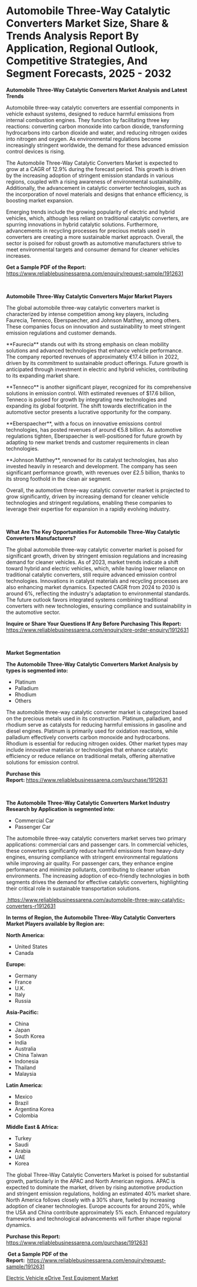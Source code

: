 <p><h1>Automobile Three-Way Catalytic Converters Market Size, Share & Trends Analysis Report By Application, Regional Outlook, Competitive Strategies, And Segment Forecasts, 2025 - 2032</h1></p><p><strong>Automobile Three-Way Catalytic Converters Market Analysis and Latest Trends</strong></p>
<p><p>Automobile three-way catalytic converters are essential components in vehicle exhaust systems, designed to reduce harmful emissions from internal combustion engines. They function by facilitating three key reactions: converting carbon monoxide into carbon dioxide, transforming hydrocarbons into carbon dioxide and water, and reducing nitrogen oxides into nitrogen and oxygen. As environmental regulations become increasingly stringent worldwide, the demand for these advanced emission control devices is rising.</p><p>The Automobile Three-Way Catalytic Converters Market is expected to grow at a CAGR of 12.9% during the forecast period. This growth is driven by the increasing adoption of stringent emission standards in various regions, coupled with a rising awareness of environmental sustainability. Additionally, the advancement in catalytic converter technologies, such as the incorporation of novel materials and designs that enhance efficiency, is boosting market expansion.</p><p>Emerging trends include the growing popularity of electric and hybrid vehicles, which, although less reliant on traditional catalytic converters, are spurring innovations in hybrid catalytic solutions. Furthermore, advancements in recycling processes for precious metals used in converters are creating a more sustainable market approach. Overall, the sector is poised for robust growth as automotive manufacturers strive to meet environmental targets and consumer demand for cleaner vehicles increases.</p></p>
<p><strong>Get a Sample PDF of the Report:&nbsp;</strong> <a href="https://www.reliablebusinessarena.com/enquiry/request-sample/1912631?utm_campaign=3270&utm_medium=2&utm_source=Github&utm_content=ia&utm_term=31032025&utm_id=automobile-three-way-catalytic-converters">https://www.reliablebusinessarena.com/enquiry/request-sample/1912631</a></p>
<p>&nbsp;</p>
<p><strong>Automobile Three-Way Catalytic Converters Major Market Players</strong></p>
<p><p>The global automobile three-way catalytic converters market is characterized by intense competition among key players, including Faurecia, Tenneco, Eberspaecher, and Johnson Matthey, among others. These companies focus on innovation and sustainability to meet stringent emission regulations and customer demands.</p><p>**Faurecia** stands out with its strong emphasis on clean mobility solutions and advanced technologies that enhance vehicle performance. The company reported revenues of approximately €17.4 billion in 2022, driven by its commitment to sustainable product offerings. Future growth is anticipated through investment in electric and hybrid vehicles, contributing to its expanding market share.</p><p>**Tenneco** is another significant player, recognized for its comprehensive solutions in emission control. With estimated revenues of $17.6 billion, Tenneco is poised for growth by integrating new technologies and expanding its global footprint. The shift towards electrification in the automotive sector presents a lucrative opportunity for the company.</p><p>**Eberspaecher**, with a focus on innovative emissions control technologies, has posted revenues of around €5.8 billion. As automotive regulations tighten, Eberspaecher is well-positioned for future growth by adapting to new market trends and customer requirements in clean technologies.</p><p>**Johnson Matthey**, renowned for its catalyst technologies, has also invested heavily in research and development. The company has seen significant performance growth, with revenues over £2.5 billion, thanks to its strong foothold in the clean air segment.</p><p>Overall, the automotive three-way catalytic converter market is projected to grow significantly, driven by increasing demand for cleaner vehicle technologies and stringent regulations, enabling these companies to leverage their expertise for expansion in a rapidly evolving industry.</p></p>
<p>&nbsp;</p>
<p><strong>What Are The Key Opportunities For Automobile Three-Way Catalytic Converters Manufacturers?</strong></p>
<p><p>The global automobile three-way catalytic converter market is poised for significant growth, driven by stringent emission regulations and increasing demand for cleaner vehicles. As of 2023, market trends indicate a shift toward hybrid and electric vehicles, which, while having lower reliance on traditional catalytic converters, still require advanced emission control technologies. Innovations in catalyst materials and recycling processes are also enhancing market dynamics. Expected CAGR from 2024 to 2030 is around 6%, reflecting the industry's adaptation to environmental standards. The future outlook favors integrated systems combining traditional converters with new technologies, ensuring compliance and sustainability in the automotive sector.</p></p>
<p><strong>Inquire or Share Your Questions If Any Before Purchasing This Report:</strong> <a href="https://www.reliablebusinessarena.com/enquiry/pre-order-enquiry/1912631?utm_campaign=3270&utm_medium=2&utm_source=Github&utm_content=ia&utm_term=31032025&utm_id=automobile-three-way-catalytic-converters">https://www.reliablebusinessarena.com/enquiry/pre-order-enquiry/1912631</a></p>
<p>&nbsp;</p>
<p><strong>Market Segmentation</strong></p>
<p><strong>The Automobile Three-Way Catalytic Converters Market Analysis by types is segmented into:</strong></p>
<p><ul><li>Platinum</li><li>Palladium</li><li>Rhodium</li><li>Others</li></ul></p>
<p><p>The automobile three-way catalytic converter market is categorized based on the precious metals used in its construction. Platinum, palladium, and rhodium serve as catalysts for reducing harmful emissions in gasoline and diesel engines. Platinum is primarily used for oxidation reactions, while palladium effectively converts carbon monoxide and hydrocarbons. Rhodium is essential for reducing nitrogen oxides. Other market types may include innovative materials or technologies that enhance catalytic efficiency or reduce reliance on traditional metals, offering alternative solutions for emission control.</p></p>
<p><strong>Purchase this Report:&nbsp;</strong><a href="https://www.reliablebusinessarena.com/purchase/1912631?utm_campaign=3270&utm_medium=2&utm_source=Github&utm_content=ia&utm_term=31032025&utm_id=automobile-three-way-catalytic-converters">https://www.reliablebusinessarena.com/purchase/1912631</a></p>
<p>&nbsp;</p>
<p><strong>The Automobile Three-Way Catalytic Converters Market Industry Research by Application is segmented into:</strong></p>
<p><ul><li>Commercial Car</li><li>Passenger Car</li></ul></p>
<p><p>The automobile three-way catalytic converters market serves two primary applications: commercial cars and passenger cars. In commercial vehicles, these converters significantly reduce harmful emissions from heavy-duty engines, ensuring compliance with stringent environmental regulations while improving air quality. For passenger cars, they enhance engine performance and minimize pollutants, contributing to cleaner urban environments. The increasing adoption of eco-friendly technologies in both segments drives the demand for effective catalytic converters, highlighting their critical role in sustainable transportation solutions.</p></p>
<p><a href="https://www.reliablebusinessarena.com/automobile-three-way-catalytic-converters-r1912631?utm_campaign=3270&utm_medium=2&utm_source=Github&utm_content=ia&utm_term=31032025&utm_id=automobile-three-way-catalytic-converters">&nbsp;https://www.reliablebusinessarena.com/automobile-three-way-catalytic-converters-r1912631</a></p>
<p><strong>In terms of Region, the Automobile Three-Way Catalytic Converters Market Players available by Region are:</strong></p>
<p>
    <p> <strong> North America: </strong>
        <ul>
            <li>United States</li>
            <li>Canada</li>
        </ul>
        </p> 
    <p> <strong> Europe: </strong>
        <ul>
            <li>Germany</li>
            <li>France</li>
            <li>U.K.</li>
            <li>Italy</li>
            <li>Russia</li>
        </ul>
        </p> 
    <p> <strong> Asia-Pacific: </strong>
        <ul>
            <li>China</li>
            <li>Japan</li>
            <li>South Korea</li>
            <li>India</li>
            <li>Australia</li>
            <li>China Taiwan</li>
            <li>Indonesia</li>
            <li>Thailand</li>
            <li>Malaysia</li>
        </ul>
        </p> 
    <p> <strong> Latin America: </strong>
        <ul>
            <li>Mexico</li>
            <li>Brazil</li>
            <li>Argentina Korea</li>
            <li>Colombia</li>
        </ul>
        </p> 
    <p> <strong> Middle East & Africa: </strong>
        <ul>
            <li>Turkey</li>
            <li>Saudi</li>
            <li>Arabia</li>
            <li>UAE</li>
            <li>Korea</li>
        </ul>
    </p>
    </p>
<p><p>The global Three-Way Catalytic Converters Market is poised for substantial growth, particularly in the APAC and North American regions. APAC is expected to dominate the market, driven by rising automotive production and stringent emission regulations, holding an estimated 40% market share. North America follows closely with a 30% share, fueled by increasing adoption of cleaner technologies. Europe accounts for around 20%, while the USA and China contribute approximately 5% each. Enhanced regulatory frameworks and technological advancements will further shape regional dynamics.</p></p>
<p><strong>Purchase this Report: </strong><a href="https://www.reliablebusinessarena.com/purchase/1912631?utm_campaign=3270&utm_medium=2&utm_source=Github&utm_content=ia&utm_term=31032025&utm_id=automobile-three-way-catalytic-converters">https://www.reliablebusinessarena.com/purchase/1912631</a></p>
<p>&nbsp;<strong>Get a Sample PDF of the Report:&nbsp;&nbsp;</strong><a href="https://www.reliablebusinessarena.com/enquiry/request-sample/1912631?utm_campaign=3270&utm_medium=2&utm_source=Github&utm_content=ia&utm_term=31032025&utm_id=automobile-three-way-catalytic-converters">https://www.reliablebusinessarena.com/enquiry/request-sample/1912631</a></p>
<p><strong></strong></p>
<p><p><a href="https://github.com/daemluari/Market-Research-Report-List-1/blob/main/electric-vehicle-edrive-test-equipment-market.md?utm_campaign=3270&utm_medium=2&utm_source=Github&utm_content=ia&utm_term=31032025&utm_id=automobile-three-way-catalytic-converters">Electric Vehicle eDrive Test Equipment Market</a></p></p>